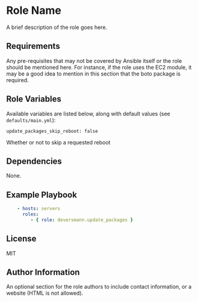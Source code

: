 Role Name
=========

A brief description of the role goes here.

Requirements
------------

Any pre-requisites that may not be covered by Ansible itself or the role should be mentioned here. For instance, if the role uses the EC2 module, it may be a good idea to mention in this section that the boto package is required.

Role Variables
--------------

Available variables are listed below, along with default values (see `defaults/main.yml`):

    update_packages_skip_reboot: false

Whether or not to skip a requested reboot

Dependencies
------------

None.

Example Playbook
----------------

```yaml
    - hosts: servers
      roles:
         - { role: deversmann.update_packages }
```

License
-------

MIT

Author Information
------------------

An optional section for the role authors to include contact information, or a website (HTML is not allowed).
